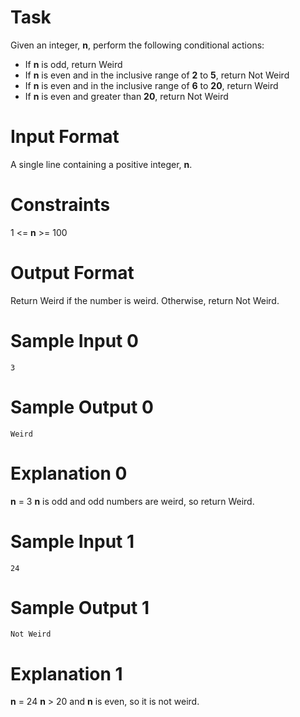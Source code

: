 # Task

Given an integer, **n**, perform the following conditional actions:

- If **n** is odd, return Weird
- If **n** is even and in the inclusive range of **2** to **5**, return Not Weird
- If **n** is even and in the inclusive range of **6** to **20**, return Weird
- If **n** is even and greater than **20**, return Not Weird

# Input Format

A single line containing a positive integer, **n**.

# Constraints

1 <= **n** >= 100

# Output Format

Return Weird if the number is weird. Otherwise, return Not Weird.

# Sample Input 0

    3
# Sample Output 0

    Weird
# Explanation 0

**n** = 3
**n** is odd and odd numbers are weird, so return Weird.

# Sample Input 1

    24
# Sample Output 1

    Not Weird
# Explanation 1

**n** = 24
**n** > 20 and **n** is even, so it is not weird.